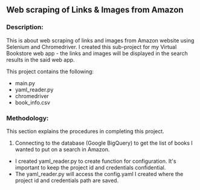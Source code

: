 ## Web scraping of Links & Images from Amazon

### Description:

This is about web scraping of links and images from Amazon website using Selenium and Chromedriver. I created this sub-project for my Virtual Bookstore web app - the links and images will be displayed in the search results in the said web app.

This project contains the following:
- main.py
- yaml_reader.py
- chromedriver
- book_info.csv


### Methodology:
This section explains the procedures in completing this project.

1. Connecting to the database (Google BigQuery) to get the list of books I wanted to put on a search in Amazon.
- I created yaml_reader.py to create function for configuration. It's important to keep the project id and credentials confidential.
- The yaml_reader.py will access the config.yaml I created where the project id and credentials path are saved.



